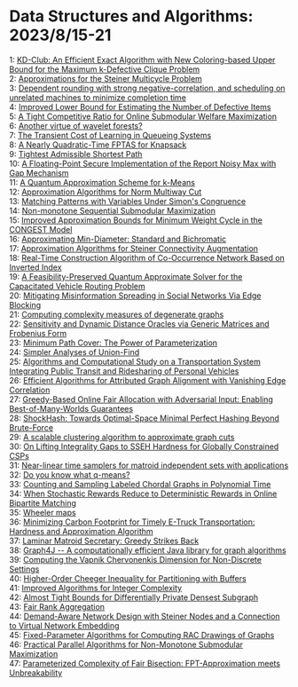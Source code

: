 # Data Structures and Algorithms: 2023/8/15-21  
1: [KD-Club: An Efficient Exact Algorithm with New Coloring-based Upper  Bound for the Maximum k-Defective Clique Problem](https://doi.org/10.48550/arXiv.2308.07235)  
2: [Approximations for the Steiner Multicycle Problem](https://doi.org/10.48550/arXiv.2308.07471)  
3: [Dependent rounding with strong negative-correlation, and scheduling on unrelated machines to minimize completion time](https://doi.org/10.48550/arXiv.2308.07476)  
4: [Improved Lower Bound for Estimating the Number of Defective Items](https://doi.org/10.48550/arXiv.2308.07721)  
5: [A Tight Competitive Ratio for Online Submodular Welfare Maximization](https://doi.org/10.48550/arXiv.2308.07746)  
6: [Another virtue of wavelet forests?](https://doi.org/10.48550/arXiv.2308.07809)  
7: [The Transient Cost of Learning in Queueing Systems](https://doi.org/10.48550/arXiv.2308.07817)  
8: [A Nearly Quadratic-Time FPTAS for Knapsack](https://doi.org/10.48550/arXiv.2308.07821)  
9: [Tightest Admissible Shortest Path](https://doi.org/10.48550/arXiv.2308.08453)  
10: [A Floating-Point Secure Implementation of the Report Noisy Max with Gap  Mechanism](https://doi.org/10.48550/arXiv.2308.08057)  
11: [A Quantum Approximation Scheme for k-Means](https://doi.org/10.48550/arXiv.2308.08167)  
12: [Approximation Algorithms for Norm Multiway Cut](https://doi.org/10.48550/arXiv.2308.08373)  
13: [Matching Patterns with Variables Under Simon's Congruence](https://doi.org/10.48550/arXiv.2308.08374)  
14: [Non-monotone Sequential Submodular Maximization](https://doi.org/10.48550/arXiv.2308.08641)  
15: [Improved Approximation Bounds for Minimum Weight Cycle in the CONGEST  Model](https://doi.org/10.48550/arXiv.2308.08670)  
16: [Approximating Min-Diameter: Standard and Bichromatic](https://doi.org/10.48550/arXiv.2308.08674)  
17: [Approximation Algorithms for Steiner Connectivity Augmentation](https://doi.org/10.48550/arXiv.2308.08690)  
18: [Real-Time Construction Algorithm of Co-Occurrence Network Based on  Inverted Index](https://doi.org/10.48550/arXiv.2308.08756)  
19: [A Feasibility-Preserved Quantum Approximate Solver for the Capacitated  Vehicle Routing Problem](https://doi.org/10.48550/arXiv.2308.08785)  
20: [Mitigating Misinformation Spreading in Social Networks Via Edge Blocking](https://doi.org/10.48550/arXiv.2308.08860)  
21: [Computing complexity measures of degenerate graphs](https://doi.org/10.48550/arXiv.2308.08868)  
22: [Sensitivity and Dynamic Distance Oracles via Generic Matrices and  Frobenius Form](https://doi.org/10.48550/arXiv.2308.08870)  
23: [Minimum Path Cover: The Power of Parameterization](https://doi.org/10.48550/arXiv.2308.08960)  
24: [Simpler Analyses of Union-Find](https://doi.org/10.48550/arXiv.2308.09021)  
25: [Algorithms and Computational Study on a Transportation System  Integrating Public Transit and Ridesharing of Personal Vehicles](https://doi.org/10.48550/arXiv.2308.09191)  
26: [Efficient Algorithms for Attributed Graph Alignment with Vanishing Edge  Correlation](https://doi.org/10.48550/arXiv.2308.09210)  
27: [Greedy-Based Online Fair Allocation with Adversarial Input: Enabling  Best-of-Many-Worlds Guarantees](https://doi.org/10.48550/arXiv.2308.09277)  
28: [ShockHash: Towards Optimal-Space Minimal Perfect Hashing Beyond  Brute-Force](https://doi.org/10.48550/arXiv.2308.09561)  
29: [A scalable clustering algorithm to approximate graph cuts](https://doi.org/10.48550/arXiv.2308.09613)  
30: [On Lifting Integrality Gaps to SSEH Hardness for Globally Constrained  CSPs](https://doi.org/10.48550/arXiv.2308.09667)  
31: [Near-linear time samplers for matroid independent sets with applications](https://doi.org/10.48550/arXiv.2308.09683)  
32: [Do you know what q-means?](https://doi.org/10.48550/arXiv.2308.09701)  
33: [Counting and Sampling Labeled Chordal Graphs in Polynomial Time](https://doi.org/10.48550/arXiv.2308.09703)  
34: [When Stochastic Rewards Reduce to Deterministic Rewards in Online  Bipartite Matching](https://doi.org/10.48550/arXiv.2308.09767)  
35: [Wheeler maps](https://doi.org/10.48550/arXiv.2308.09836)  
36: [Minimizing Carbon Footprint for Timely E-Truck Transportation: Hardness  and Approximation Algorithm](https://doi.org/10.48550/arXiv.2308.09866)  
37: [Laminar Matroid Secretary: Greedy Strikes Back](https://doi.org/10.48550/arXiv.2308.09880)  
38: [Graph4J -- A computationally efficient Java library for graph algorithms](https://doi.org/10.48550/arXiv.2308.09920)  
39: [Computing the Vapnik Chervonenkis Dimension for Non-Discrete Settings](https://doi.org/10.48550/arXiv.2308.10041)  
40: [Higher-Order Cheeger Inequality for Partitioning with Buffers](https://doi.org/10.48550/arXiv.2308.10160)  
41: [Improved Algorithms for Integer Complexity](https://doi.org/10.48550/arXiv.2308.10301)  
42: [Almost Tight Bounds for Differentially Private Densest Subgraph](https://doi.org/10.48550/arXiv.2308.10316)  
43: [Fair Rank Aggregation](https://doi.org/10.48550/arXiv.2308.10499)  
44: [Demand-Aware Network Design with Steiner Nodes and a Connection to  Virtual Network Embedding](https://doi.org/10.48550/arXiv.2308.10579)  
45: [Fixed-Parameter Algorithms for Computing RAC Drawings of Graphs](https://doi.org/10.48550/arXiv.2308.10600)  
46: [Practical Parallel Algorithms for Non-Monotone Submodular Maximization](https://doi.org/10.48550/arXiv.2308.10656)  
47: [Parameterized Complexity of Fair Bisection: FPT-Approximation meets  Unbreakability](https://doi.org/10.48550/arXiv.2308.10657)  